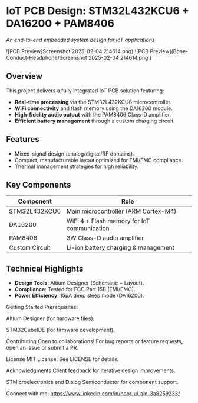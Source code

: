 # IoT PCB Design: STM32L432KCU6 + DA16200 + PAM8406  
*An end-to-end embedded system design for IoT applications*  

![PCB Preview]Screenshot 2025-02-04 214614.png) <!-- Add your PCB image here -->
![PCB Preview](Bone-Conduct-Headphone/Screenshot 2025-02-04 214614.png
)

## **Overview**  
This project delivers a fully integrated IoT PCB solution featuring:  
- **Real-time processing** via the STM32L432KCU6 microcontroller.  
- **WiFi connectivity** and flash memory using the DA16200 module.  
- **High-fidelity audio output** with the PAM8406 Class-D amplifier.  
- **Efficient battery management** through a custom charging circuit.  

## **Features**  
- Mixed-signal design (analog/digital/RF domains).  
- Compact, manufacturable layout optimized for EMI/EMC compliance.  
- Thermal management strategies for high reliability.  

## **Key Components**  
| Component | Role |  
|-----------|------|  
| STM32L432KCU6 | Main microcontroller (ARM Cortex-M4) |  
| DA16200 | WiFi 4 + Flash memory for IoT communication |  
| PAM8406 | 3W Class-D audio amplifier |  
| Custom Circuit | Li-ion battery charging & management |  

## **Technical Highlights**  
- **Design Tools**: Altium Designer (Schematic + Layout).  
- **Compliance**: Tested for FCC Part 15B (EMI/EMC).  
- **Power Efficiency**: 15μA deep sleep mode (DA16200).  

Getting Started
Prerequisites:

Altium Designer (for hardware files).

STM32CubeIDE (for firmware development).




Contributing
Open to collaborations! For bug reports or feature requests, open an issue or submit a PR.

License
MIT License. See LICENSE for details.

Acknowledgments
Client feedback for iterative design improvements.

STMicroelectronics and Dialog Semiconductor for component support.

Connect with me:
https://www.linkedin.com/in/noor-ul-ain-3a8259233/

